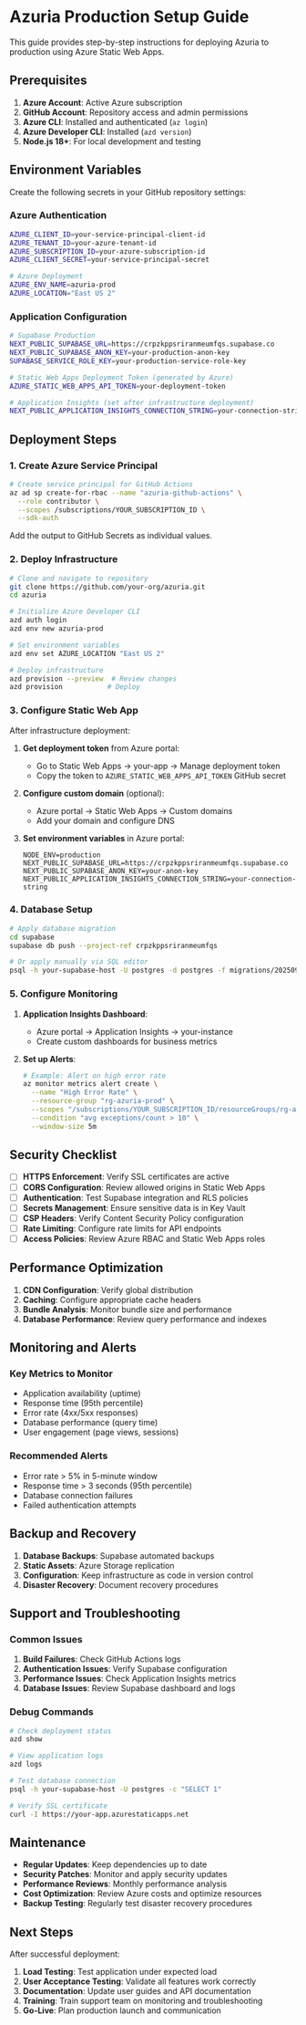 # Azuria Production Setup Guide

This guide provides step-by-step instructions for deploying Azuria to production using Azure Static Web Apps.

## Prerequisites

1. **Azure Account**: Active Azure subscription
2. **GitHub Account**: Repository access and admin permissions
3. **Azure CLI**: Installed and authenticated (`az login`)
4. **Azure Developer CLI**: Installed (`azd version`)
5. **Node.js 18+**: For local development and testing

## Environment Variables

Create the following secrets in your GitHub repository settings:

### Azure Authentication
```bash
AZURE_CLIENT_ID=your-service-principal-client-id
AZURE_TENANT_ID=your-azure-tenant-id
AZURE_SUBSCRIPTION_ID=your-azure-subscription-id
AZURE_CLIENT_SECRET=your-service-principal-secret

# Azure Deployment
AZURE_ENV_NAME=azuria-prod
AZURE_LOCATION="East US 2"
```

### Application Configuration
```bash
# Supabase Production
NEXT_PUBLIC_SUPABASE_URL=https://crpzkppsriranmeumfqs.supabase.co
NEXT_PUBLIC_SUPABASE_ANON_KEY=your-production-anon-key
SUPABASE_SERVICE_ROLE_KEY=your-production-service-role-key

# Static Web Apps Deployment Token (generated by Azure)
AZURE_STATIC_WEB_APPS_API_TOKEN=your-deployment-token

# Application Insights (set after infrastructure deployment)
NEXT_PUBLIC_APPLICATION_INSIGHTS_CONNECTION_STRING=your-connection-string
```

## Deployment Steps

### 1. Create Azure Service Principal

```bash
# Create service principal for GitHub Actions
az ad sp create-for-rbac --name "azuria-github-actions" \
  --role contributor \
  --scopes /subscriptions/YOUR_SUBSCRIPTION_ID \
  --sdk-auth
```

Add the output to GitHub Secrets as individual values.

### 2. Deploy Infrastructure

```bash
# Clone and navigate to repository
git clone https://github.com/your-org/azuria.git
cd azuria

# Initialize Azure Developer CLI
azd auth login
azd env new azuria-prod

# Set environment variables
azd env set AZURE_LOCATION "East US 2"

# Deploy infrastructure
azd provision --preview  # Review changes
azd provision           # Deploy
```

### 3. Configure Static Web App

After infrastructure deployment:

1. **Get deployment token** from Azure portal:
   - Go to Static Web Apps → your-app → Manage deployment token
   - Copy the token to `AZURE_STATIC_WEB_APPS_API_TOKEN` GitHub secret

2. **Configure custom domain** (optional):
   - Azure portal → Static Web Apps → Custom domains
   - Add your domain and configure DNS

3. **Set environment variables** in Azure portal:
   ```
   NODE_ENV=production
   NEXT_PUBLIC_SUPABASE_URL=https://crpzkppsriranmeumfqs.supabase.co
   NEXT_PUBLIC_SUPABASE_ANON_KEY=your-anon-key
   NEXT_PUBLIC_APPLICATION_INSIGHTS_CONNECTION_STRING=your-connection-string
   ```

### 4. Database Setup

```bash
# Apply database migration
cd supabase
supabase db push --project-ref crpzkppsriranmeumfqs

# Or apply manually via SQL editor
psql -h your-supabase-host -U postgres -d postgres -f migrations/20250927000001_create_marketplace_schema.sql
```

### 5. Configure Monitoring

1. **Application Insights Dashboard**:
   - Azure portal → Application Insights → your-instance
   - Create custom dashboards for business metrics

2. **Set up Alerts**:
   ```bash
   # Example: Alert on high error rate
   az monitor metrics alert create \
     --name "High Error Rate" \
     --resource-group "rg-azuria-prod" \
     --scopes "/subscriptions/YOUR_SUBSCRIPTION_ID/resourceGroups/rg-azuria-prod/providers/Microsoft.Insights/components/ai-your-token" \
     --condition "avg exceptions/count > 10" \
     --window-size 5m
   ```

## Security Checklist

- [ ] **HTTPS Enforcement**: Verify SSL certificates are active
- [ ] **CORS Configuration**: Review allowed origins in Static Web Apps
- [ ] **Authentication**: Test Supabase integration and RLS policies
- [ ] **Secrets Management**: Ensure sensitive data is in Key Vault
- [ ] **CSP Headers**: Verify Content Security Policy configuration
- [ ] **Rate Limiting**: Configure rate limits for API endpoints
- [ ] **Access Policies**: Review Azure RBAC and Static Web Apps roles

## Performance Optimization

1. **CDN Configuration**: Verify global distribution
2. **Caching**: Configure appropriate cache headers
3. **Bundle Analysis**: Monitor bundle size and performance
4. **Database Performance**: Review query performance and indexes

## Monitoring and Alerts

### Key Metrics to Monitor
- Application availability (uptime)
- Response time (95th percentile)
- Error rate (4xx/5xx responses)
- Database performance (query time)
- User engagement (page views, sessions)

### Recommended Alerts
- Error rate > 5% in 5-minute window
- Response time > 3 seconds (95th percentile)
- Database connection failures
- Failed authentication attempts

## Backup and Recovery

1. **Database Backups**: Supabase automated backups
2. **Static Assets**: Azure Storage replication
3. **Configuration**: Keep infrastructure as code in version control
4. **Disaster Recovery**: Document recovery procedures

## Support and Troubleshooting

### Common Issues

1. **Build Failures**: Check GitHub Actions logs
2. **Authentication Issues**: Verify Supabase configuration
3. **Performance Issues**: Check Application Insights metrics
4. **Database Issues**: Review Supabase dashboard and logs

### Debug Commands

```bash
# Check deployment status
azd show

# View application logs
azd logs

# Test database connection
psql -h your-supabase-host -U postgres -c "SELECT 1"

# Verify SSL certificate
curl -I https://your-app.azurestaticapps.net
```

## Maintenance

- **Regular Updates**: Keep dependencies up to date
- **Security Patches**: Monitor and apply security updates
- **Performance Reviews**: Monthly performance analysis
- **Cost Optimization**: Review Azure costs and optimize resources
- **Backup Testing**: Regularly test disaster recovery procedures

## Next Steps

After successful deployment:

1. **Load Testing**: Test application under expected load
2. **User Acceptance Testing**: Validate all features work correctly
3. **Documentation**: Update user guides and API documentation
4. **Training**: Train support team on monitoring and troubleshooting
5. **Go-Live**: Plan production launch and communication